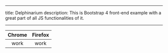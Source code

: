 

---
title: Delphinarium
description: This is Bootstrap 4 front-end example with a great part of all JS functionalities of it. 

---

|Chrome|Firefox|
|:-:|:-:|
|work|work|
